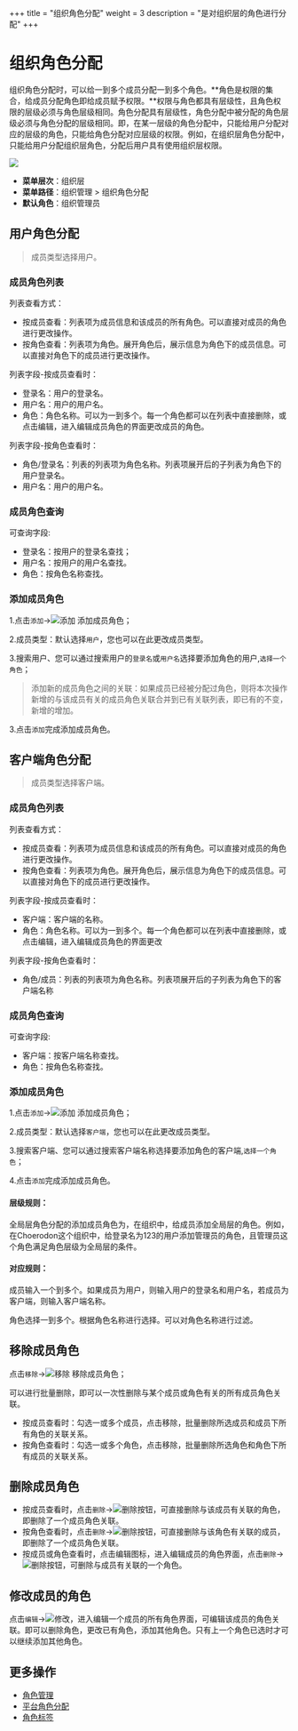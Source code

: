 ﻿+++
title = "组织角色分配"
weight = 3
description = "是对组织层的角色进行分配"
+++

# 组织角色分配

组织角色分配时，可以给一到多个成员分配一到多个角色。**角色是权限的集合，给成员分配角色即给成员赋予权限。**权限与角色都具有层级性，且角色权限的层级必须与角色层级相同。角色分配具有层级性，角色分配中被分配的角色层级必须与角色分配的层级相同。即，在某一层级的角色分配中，只能给用户分配对应的层级的角色，只能给角色分配对应层级的权限。例如，在组织层角色分配中，只能给用户分配组织层角色，分配后用户具有使用组织层权限。

![](/docs/user-guide/system-configuration/tenant/image/member_role3.png)

  - **菜单层次**：组织层
  - **菜单路径**：组织管理 > 组织角色分配
  - **默认角色**：组织管理员


## 用户角色分配

<blockquote class="note">
       成员类型选择用户。
      </blockquote>  

<h3 id="1">成员角色列表</h3>

列表查看方式：

- 按成员查看：列表项为成员信息和该成员的所有角色。可以直接对成员的角色进行更改操作。
- 按角色查看：列表项为角色。展开角色后，展示信息为角色下的成员信息。可以直接对角色下的成员进行更改操作。

列表字段-按成员查看时：

- 登录名：用户的登录名。
- 用户名：用户的用户名。
- 角色：角色名称。可以为一到多个。每一个角色都可以在列表中直接删除，或点击编辑，进入编辑成员角色的界面更改成员的角色。

列表字段-按角色查看时：

- 角色/登录名：列表的列表项为角色名称。列表项展开后的子列表为角色下的用户登录名。
- 用户名：用户的用户名。

<h3 id="2">成员角色查询</h3>

可查询字段:

- 登录名：按用户的登录名查找；
- 用户名：按用户的用户名查找。
- 角色：按角色名称查找。
   
<h3 id="3">添加成员角色</h3>

1.点击`添加`→![添加](/docs/user-guide/system-configuration/tenant/image/add.png) 添加成员角色；

2.成员类型：默认选择`用户`，您也可以在此更改成员类型。

3.搜索用户、您可以通过搜索用户的`登录名`或`用户名`选择要添加角色的用户,`选择一个角色`；

<blockquote class="note">
        添加新的成员角色之间的关联：如果成员已经被分配过角色，则将本次操作新增的与该成员有关的成员角色关联合并到已有关联列表，即已有的不变，新增的增加。
      </blockquote>

3.点击`添加`完成添加成员角色。

## 客户端角色分配

<blockquote class="note">
       成员类型选择客户端。
      </blockquote>  

<h3 id="1">成员角色列表</h3>

列表查看方式：

- 按成员查看：列表项为成员信息和该成员的所有角色。可以直接对成员的角色进行更改操作。
- 按角色查看：列表项为角色。展开角色后，展示信息为角色下的成员信息。可以直接对角色下的成员进行更改操作。

列表字段-按成员查看时：

- 客户端：客户端的名称。
- 角色：角色名称。可以为一到多个。每一个角色都可以在列表中直接删除，或点击编辑，进入编辑成员角色的界面更改

列表字段-按角色查看时：

- 角色/成员：列表的列表项为角色名称。列表项展开后的子列表为角色下的客户端名称

<h3 id="2">成员角色查询</h3>

可查询字段:

- 客户端：按客户端名称查找。
- 角色：按角色名称查找。
   
<h3 id="3">添加成员角色</h3>

1.点击`添加`→![添加](/docs/user-guide/system-configuration/tenant/image/add.png) 添加成员角色；

2.成员类型：默认选择`客户端`，您也可以在此更改成员类型。

3.搜索客户端、您可以通过搜索客户端名称选择要添加角色的客户端,`选择一个角色`；

4.点击`添加`完成添加成员角色。

#### 层级规则：

全局层角色分配的添加成员角色为，在组织中，给成员添加全局层的角色。例如，在Choerodon这个组织中，给登录名为123的用户添加管理员的角色，且管理员这个角色满足角色层级为全局层的条件。

#### 对应规则：

成员输入一个到多个。如果成员为用户，则输入用户的登录名和用户名，若成员为客户端，则输入客户端名称。

角色选择一到多个。根据角色名称进行选择。可以对角色名称进行过滤。



<h2 id="4">移除成员角色</h2>

点击`移除`→![移除](/docs/user-guide/system-configuration/platform/image/del.png) 移除成员角色；

可以进行批量删除，即可以一次性删除与某个成员或角色有关的所有成员角色关联。

- 按成员查看时：勾选一或多个成员，点击移除，批量删除所选成员和成员下所有角色的关联关系。
- 按角色查看时：勾选一或多个角色，点击移除，批量删除所选角色和角色下所有成员的关联关系。

<h2 id="5">删除成员角色</h2>

- 按成员查看时，点击`删除`→![删除按钮](/docs/user-guide/system-configuration/platform/image/del_button.png)，可直接删除与该成员有关联的角色，即删除了一个成员角色关联。
- 按角色查看时，点击`删除`→![删除按钮](/docs/user-guide/system-configuration/platform/image/del_button.png)，可直接删除与该角色有关联的成员，即删除了一个成员角色关联。
- 按成员或角色查看时，点击编辑图标，进入编辑成员的角色界面，点击`删除`→![删除按钮](/docs/user-guide/system-configuration/platform/image/del_button.png)，可删除与成员有关联的一个角色。

<h2 id="6">修改成员的角色</h2>

点击`编辑`→![修改](/docs/user-guide/system-configuration/platform/image/update.png)，进入编辑一个成员的所有角色界面，可编辑该成员的角色关联。即可以删除角色，更改已有角色，添加其他角色。只有上一个角色已选时才可以继续添加其他角色。



## 更多操作
- [角色管理](../../platform/role)
- [平台角色分配](../../platform/role-assignment)
- [角色标签](../../platform/role-label)